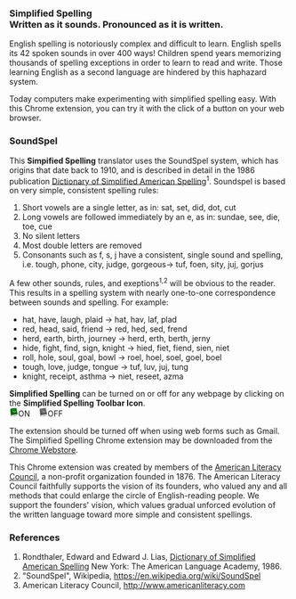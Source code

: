 <h3>Simplified Spelling<br> Written as it sounds. Pronounced as it is written.</h3>
<p>
English spelling is notoriously complex and difficult to learn.  English spells its 42 spoken sounds in over 400 ways!  Children spend years memorizing thousands of spelling exceptions in order to learn to read and write.  Those learning English as a second language are hindered by this haphazard system.
</p>
<p>
Today computers make experimenting with simplified spelling easy.  With this Chrome extension, you can try it with the click of a button on your web browser.
</p>

<h3>SoundSpel</h3>
<p>
This <strong>Simpified Spelling</strong> translator uses the SoundSpel system, which has origins that date back to 1910, and is described in detail in the 1986 publication <a href="http://www.americanliteracy.com/resources/Dictionary_of_Simplified_American_Spelling.pdf">Dictionary of Simplified American Spelling</a><sup>1</sup>.  Soundspel is based on very simple, consistent spelling rules:
<ol>
  <li>Short vowels are a single letter, as in: sat, set, did, dot, cut</li>
  <li>Long vowels are followed immediately by an e, as in: sundae, see, die, toe, cue</li>
  <li>No silent letters</li>
  <li>Most double letters are removed</li>
  <li>Consonants such as f, s, j have a consistent, single sound and spelling, <br>i.e. tough, phone, city, judge, gorgeous&#8594; tuf, foen, sity, juj, gorjus
</ol>
A few other sounds, rules, and exeptions<sup>1,2</sup> will be obvious to the reader.  This results in a spelling system with nearly one-to-one correspondence between sounds and spelling.  For example:
<ul>
  <li>hat, have, laugh, plaid  &#8594; hat, hav, laf, plad
  <li>red, head, said, friend &#8594; red, hed, sed, frend
  <li>herd, earth, birth, journey &#8594; herd, erth, berth, jerny
  <li>hide, fight, find, sign, knight &#8594; hied, fiet, fiend, sien, niet
  <li>roll, hole, soul, goal, bowl &#8594; roel, hoel, soel, goel, boel
  <li>tough, love, judge, tongue &#8594; tuf, luv, juj, tung
  <li>knight, receipt, asthma &#8594; niet, reseet, azma
</ul>
</p>
<p><strong>Simplified Spelling</strong> can be turned on or off for any webpage
by clicking on the <strong>Simplified Spelling Toolbar Icon</strong>.<br>
   <img src="on.png" width="16" height="16">ON  &nbsp; &nbsp;<img src="off.png" width="16" height="16">OFF</p>
The extension should be turned off when using web forms such as Gmail.  The Simplified Spelling Chrome extension may be downloaded from the <a href="https://chrome.google.com/webstore/detail/simplified-spelling/aaacilckajbambkbjbeghcjjobcibnkb">Chrome Webstore</a>.  
</p>
<p>
This Chrome extension was created by members of the <a href="http://www.americanliteracy.com">American Literacy Council</a>, a non-profit organization founded in 1876.  The American Literacy Council faithfully supports the vision of its founders, who valued any and all methods that could enlarge the circle of English-reading people. We support the founders' vision, which values gradual unforced evolution of the written language toward more simple and consistent spellings.
</p>

<h3>References</h3>
<p>
<ol>
  <li>Rondthaler, Edward and Edward J. Lias, <a href="http://www.americanliteracy.com/resources/Dictionary_of_Simplified_American_Spelling.pdf">Dictionary of Simplified American Spelling</a> New York: The American Language Academy, 1986.
  <li>"SoundSpel", Wikipedia, <a href="https://en.wikipedia.org/wiki/SoundSpel">https://en.wikipedia.org/wiki/SoundSpel</a>
  <li>American Literacy Council, <a href="http://www.americanliteracy.com">http://www.americanliteracy.com</a>
</ol>
</p>
